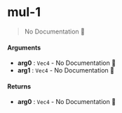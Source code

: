 # mul\-1

> No Documentation 🚧

#### Arguments

- **arg0** : `Vec4` \- No Documentation 🚧
- **arg1** : `Vec4` \- No Documentation 🚧

#### Returns

- **arg0** : `Vec4` \- No Documentation 🚧